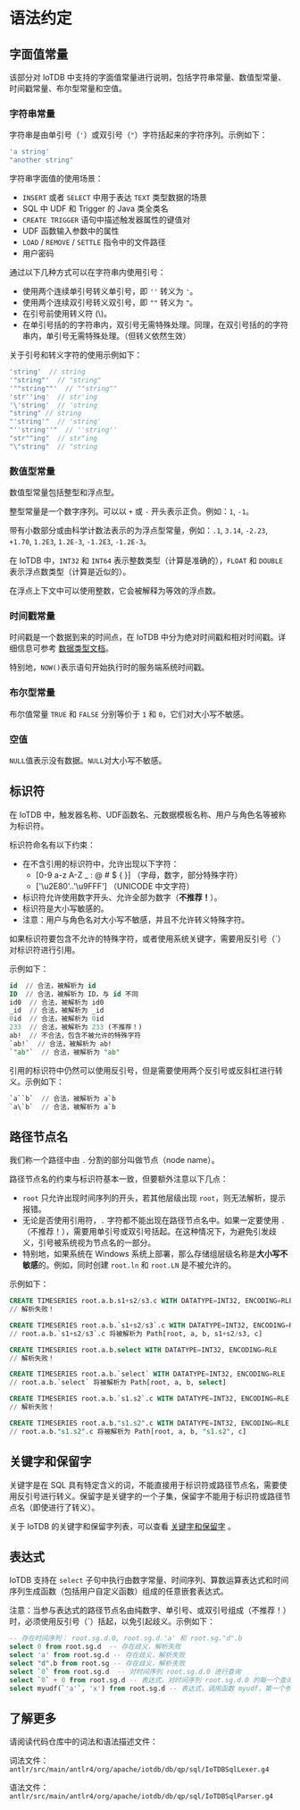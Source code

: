 <!--

    Licensed to the Apache Software Foundation (ASF) under one
    or more contributor license agreements.  See the NOTICE file
    distributed with this work for additional information
    regarding copyright ownership.  The ASF licenses this file
    to you under the Apache License, Version 2.0 (the
    "License"); you may not use this file except in compliance
    with the License.  You may obtain a copy of the License at
    
        http://www.apache.org/licenses/LICENSE-2.0
    
    Unless required by applicable law or agreed to in writing,
    software distributed under the License is distributed on an
    "AS IS" BASIS, WITHOUT WARRANTIES OR CONDITIONS OF ANY
    KIND, either express or implied.  See the License for the
    specific language governing permissions and limitations
    under the License.

-->

# 语法约定

## 字面值常量

该部分对 IoTDB 中支持的字面值常量进行说明，包括字符串常量、数值型常量、时间戳常量、布尔型常量和空值。

### 字符串常量

字符串是由单引号（`'`）或双引号（`"`）字符括起来的字符序列。示例如下：
```js
'a string'
"another string"
```

字符串字面值的使用场景：

- `INSERT` 或者 `SELECT` 中用于表达 `TEXT` 类型数据的场景
- SQL 中 UDF 和 Trigger 的 Java 类全类名
- `CREATE TRIGGER` 语句中描述触发器属性的键值对
- UDF 函数输入参数中的属性
- `LOAD` / `REMOVE` / `SETTLE` 指令中的文件路径
- 用户密码

通过以下几种方式可以在字符串内使用引号：

- 使用两个连续单引号转义单引号，即 `''` 转义为 `'`。
- 使用两个连续双引号转义双引号，即 `""` 转义为 `"`。
- 在引号前使用转义符 (\\)。
- 在单引号括的的字符串内，双引号无需特殊处理。同理，在双引号括的的字符串内，单引号无需特殊处理。（但转义依然生效）

关于引号和转义字符的使用示例如下：
```js
'string'  // string
'"string"'  // "string"
'""string""'  // ""string""
'str''ing'  // str'ing
'\'string'  // 'string
"string" // string
"'string'"  // 'string'
"''string''"  // ''string''
"str""ing"  // str"ing
"\"string"  // "string
```

### 数值型常量

数值型常量包括整型和浮点型。

整型常量是一个数字序列。可以以 `+` 或 `-` 开头表示正负。例如：`1`, `-1`。

带有小数部分或由科学计数法表示的为浮点型常量，例如：`.1`, `3.14`, `-2.23`, `+1.70`, `1.2E3`, `1.2E-3`, `-1.2E3`, `-1.2E-3`。

在 IoTDB 中，`INT32` 和 `INT64` 表示整数类型（计算是准确的），`FLOAT` 和 `DOUBLE` 表示浮点数类型（计算是近似的）。

在浮点上下文中可以使用整数，它会被解释为等效的浮点数。

### 时间戳常量

时间戳是一个数据到来的时间点，在 IoTDB 中分为绝对时间戳和相对时间戳。详细信息可参考 [数据类型文档](../Data-Concept/Data-Type.md)。

特别地，`NOW()`表示语句开始执行时的服务端系统时间戳。

### 布尔型常量

布尔值常量 `TRUE` 和 `FALSE` 分别等价于 `1` 和 `0`，它们对大小写不敏感。

### 空值

`NULL`值表示没有数据。`NULL`对大小写不敏感。


## 标识符

在 IoTDB 中，触发器名称、UDF函数名、元数据模板名称、用户与角色名等被称为标识符。

标识符命名有以下约束：

- 在不含引用的标识符中，允许出现以下字符：
  - [0-9 a-z A-Z _ : @ # $ { }] （字母，数字，部分特殊字符）
  - ['\u2E80'..'\u9FFF'] （UNICODE 中文字符）
- 标识符允许使用数字开头、允许全部为数字（**不推荐！**）。
- 标识符是大小写敏感的。
- 注意：用户与角色名对大小写不敏感，并且不允许转义特殊字符。

如果标识符要包含不允许的特殊字符，或者使用系统关键字，需要用反引号（`）对标识符进行引用。

示例如下：
```sql
id  // 合法，被解析为 id
ID  // 合法，被解析为 ID，与 id 不同
id0  // 合法，被解析为 id0
_id  // 合法，被解析为 _id
0id  // 合法，被解析为 0id
233  // 合法，被解析为 233 (不推荐！)
ab!  // 不合法，包含不被允许的特殊字符
`ab!`  // 合法，被解析为 ab!
`"ab"`  // 合法，被解析为 "ab"
```

引用的标识符中仍然可以使用反引号，但是需要使用两个反引号或反斜杠进行转义。示例如下：
```sql
`a``b`  // 合法，被解析为 a`b
`a\`b`  // 合法，被解析为 a`b
```

## 路径节点名

我们称一个路径中由 `.` 分割的部分叫做节点（node name）。

路径节点名的约束与标识符基本一致，但要额外注意以下几点：

- `root` 只允许出现时间序列的开头，若其他层级出现 `root`，则无法解析，提示报错。
- 无论是否使用引用符，`.` 字符都不能出现在路径节点名中。如果一定要使用 `.` （不推荐！），需要用单引号或双引号括起。在这种情况下，为避免引发歧义，引号被系统视为节点名的一部分。
- 特别地，如果系统在 Windows 系统上部署，那么存储组层级名称是**大小写不敏感**的。例如，同时创建 `root.ln` 和 `root.LN` 是不被允许的。

示例如下：

```sql
CREATE TIMESERIES root.a.b.s1+s2/s3.c WITH DATATYPE=INT32, ENCODING=RLE
// 解析失败！

CREATE TIMESERIES root.a.b.`s1+s2/s3`.c WITH DATATYPE=INT32, ENCODING=RLE
// root.a.b.`s1+s2/s3`.c 将被解析为 Path[root, a, b, s1+s2/s3, c]
```

```sql
CREATE TIMESERIES root.a.b.select WITH DATATYPE=INT32, ENCODING=RLE
// 解析失败！

CREATE TIMESERIES root.a.b.`select` WITH DATATYPE=INT32, ENCODING=RLE
// root.a.b.`select` 将被解析为 Path[root, a, b, select]
```

```sql
CREATE TIMESERIES root.a.b.`s1.s2`.c WITH DATATYPE=INT32, ENCODING=RLE
// 解析失败！

CREATE TIMESERIES root.a.b."s1.s2".c WITH DATATYPE=INT32, ENCODING=RLE
// root.a.b."s1.s2".c 将被解析为 Path[root, a, b, "s1.s2", c]
```

## 关键字和保留字

关键字是在 SQL 具有特定含义的词，不能直接用于标识符或路径节点名，需要使用反引号进行转义。保留字是关键字的一个子集，保留字不能用于标识符或路径节点名（即使进行了转义）。

关于 IoTDB 的关键字和保留字列表，可以查看 [关键字和保留字](Keywords.md) 。

## 表达式

IoTDB 支持在 `select` 子句中执行由数字常量、时间序列、算数运算表达式和时间序列生成函数（包括用户自定义函数）组成的任意嵌套表达式。

注意：当参与表达式的路径节点名由纯数字、单引号、或双引号组成（不推荐！）时，必须使用反引号（`）括起，以免引起歧义。示例如下：
```sql
-- 存在时间序列： root.sg.d.0, root.sg.d.'a' 和 root.sg."d".b
select 0 from root.sg.d  -- 存在歧义，解析失败
select 'a' from root.sg.d -- 存在歧义，解析失败
select "d".b from root.sg -- 存在歧义，解析失败
select `0` from root.sg.d  -- 对时间序列 root.sg.d.0 进行查询
select `0` + 0 from root.sg.d -- 表达式，对时间序列 root.sg.d.0 的每一个查询结果加 0
select myudf(`'a'`, 'x') from root.sg.d -- 表达式，调用函数 myudf，第一个参数为时间序列 root.sg.d.'a'，第二个参数为字符串常量 'x'
```

## 了解更多

请阅读代码仓库中的词法和语法描述文件：

词法文件：`antlr/src/main/antlr4/org/apache/iotdb/db/qp/sql/IoTDBSqlLexer.g4`

语法文件：`antlr/src/main/antlr4/org/apache/iotdb/db/qp/sql/IoTDBSqlParser.g4`

